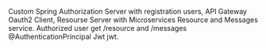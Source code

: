 Custom Spring Authorization Server with registration users, API Gateway Oauth2 Client, Resourse Server with Microservices Resource and Messages service.
Authorized user get /resource and /messages @AuthenticationPrincipal Jwt jwt.
